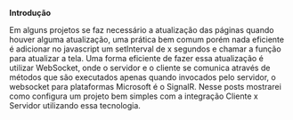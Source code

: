 **Introdução**

Em alguns projetos se faz necessário a atualização das páginas quando houver alguma atualização, uma prática bem comum porém nada eficiente é adicionar no javascript um setInterval de x segundos e chamar a função para atualizar a tela. 
Uma forma eficiente de fazer essa atualização é utilizar WebSocket, onde o servidor e o cliente se comunica através de métodos que são executados apenas quando invocados pelo servidor, o websocket para plataformas Microsoft é o SignalR. Nesse posts mostrarei como configura um projeto bem simples com a integração Cliente x Servidor utilizando essa tecnologia.